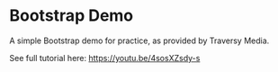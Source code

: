 # Bootstrap Demo
A simple Bootstrap demo for practice, as provided by Traversy Media.

See full tutorial here: https://youtu.be/4sosXZsdy-s